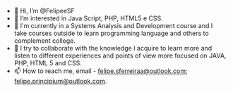 - 👋 Hi, I’m @FelipeeSF
- 👀 I’m interested in Java Script, PHP, HTML5 e CSS.
- 🌱 I'm currently in a Systems Analysis and Development course and I take courses outside to learn programming language and others to complement college.
- 💞️ I try to collaborate with the knowledge I acquire to learn more and listen to different experiences and points of view more focused on JAVA, PHP, HTML 5 and CSS.
- 📫 How to reach me, email - felipe.sferreiraa@outlook.com; felipe.principium@outlook.com.

<!---
FelipeeSF/FelipeeSF is a ✨ special ✨ repository because its `README.md` (this file) appears on your GitHub profile.
You can click the Preview link to take a look at your changes.
--->
